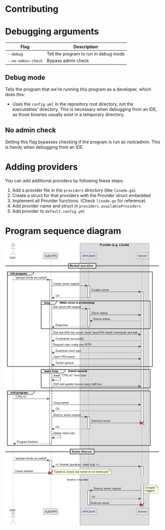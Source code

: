 # Contributing

# Debugging arguments

| Flag               | Description                           |
|--------------------|---------------------------------------|
| `--debug`          | Tell the program to run in debug mode | 
| `--no-admin-check` | Bypass admin check                    |

## Debug mode

Tells the program that we're running this program as a developer, which does this:
* Uses the `config.yml` in the repository root directory, not the executables' directory.
  This is necessary when debugging from an IDE, as those binaries usually exist in a temporary directory.

## No admin check

Setting this flag bypasses checking if the program is run as root/admin. 
This is handy when debugging from an IDE.

# Adding providers

You can add additional providers by following these steps:
1. Add a provider file in the `providers` directory (like `linode.go`). 
2. Create a struct for that providers with the Provider struct embedded 
3. Implement all Provider functions. (Check `linode.go` for reference)
4. Add provider name and struct in `providers.availableProviders`
5. Add provider to `default.config.yml`

# Program sequence diagram

![Sequence diagram for main functionality](docs/connect_seq.png)
